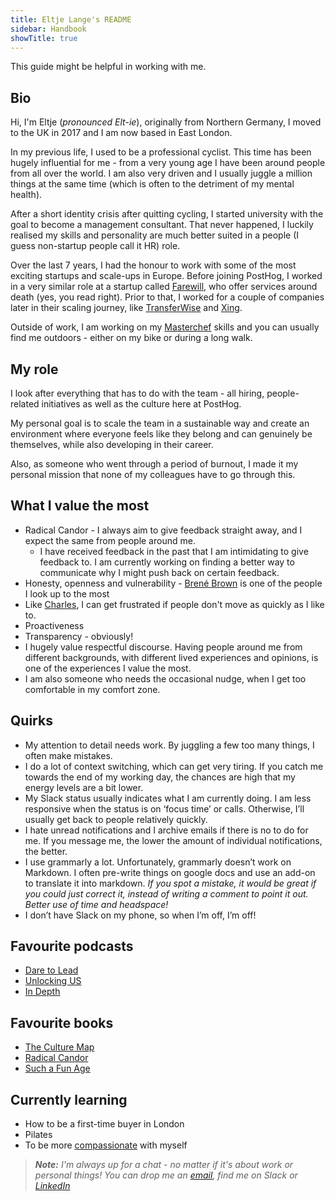 ```yaml
---
title: Eltje Lange's README
sidebar: Handbook
showTitle: true
---
```


This guide might be helpful in working with me.

## Bio

Hi, I'm Eltje (_pronounced Elt-ie_), originally from Northern Germany, I moved to the UK in 2017 and I am now based in East London.

In my previous life, I used to be a professional cyclist. This time has been hugely influential for me - from a very young age I have been around people from all over the world. I am also very driven and I usually juggle a million things at the same time (which is often to the detriment of my mental health). 

After a short identity crisis after quitting cycling, I started university with the goal to become a management consultant. That never happened, I luckily realised my skills and personality are much better suited in a people (I guess non-startup people call it HR) role.

Over the last 7 years, I had the honour to work with some of the most exciting startups and scale-ups in Europe. Before joining PostHog,  I worked in a very similar role at a startup called [Farewill](https://farewill.com/), who offer services around death (yes, you read right). Prior to that, I worked for a couple of companies later in their scaling journey, like [TransferWise](https://transferwise.com/) and [Xing](https://xing.com/).

Outside of work, I am working on my [Masterchef](https://en.wikipedia.org/wiki/MasterChef) skills and you can usually find me outdoors - either on my bike or during a long walk.


## My role

I look after everything that has to do with the team - all hiring, people-related initiatives as well as the culture here at PostHog. 

My personal goal is to scale the team in a sustainable way and create an environment where everyone feels like they belong and can genuinely be themselves, while also developing in their career. 

Also, as someone who went through a period of burnout, I made it my personal mission that none of my colleagues have to go through this. 


## What I value the most

*   Radical Candor - I always aim to give feedback straight away, and I expect the same from people around me. 
    *   I have received feedback in the past that I am intimidating to give feedback to. I am currently working on finding a better way to communicate why I might push back on certain feedback. 
*   Honesty, openness and vulnerability - [Brené Brown](https://brenebrown.com/) is one of the people I look up to the most 
*   Like [Charles](https://posthog.com/handbook/company/team/charles-cook), I can get frustrated if people don't move as quickly as I like to. 
*   Proactiveness 
*   Transparency - obviously! 
*   I hugely value respectful discourse. Having people around me from different backgrounds, with different lived experiences and opinions, is one of the experiences I value the most. 
*   I am also someone who needs the occasional nudge, when I get too comfortable in my comfort zone. 

## Quirks

*   My attention to detail needs work. By juggling a few too many things, I often make mistakes. 
*   I do a lot of context switching, which can get very tiring. If you catch me towards the end of my working day, the chances are high that my energy levels are a bit lower. 
*   My Slack status usually indicates what I am currently doing. I am less responsive when the status is on ‘focus time’ or calls. Otherwise, I’ll usually get back to people relatively quickly. 
*   I hate unread notifications and I archive emails if there is no to do for me. If you message me, the lower the amount of individual notifications, the better.
*   I use grammarly a lot. Unfortunately, grammarly doesn’t work on Markdown. I often pre-write things on google docs and use an add-on to translate it into markdown. _If you spot a mistake, it would be great if you could just correct it, instead of writing a comment to point it out. Better use of time and headspace!_
*   I don’t have Slack on my phone, so when I’m off, I’m off! 

## Favourite podcasts

*   [Dare to Lead ](https://open.spotify.com/show/3oEPsPKDhPVoNNL7pH5db6?si=ceb8d8bc8d734f55)
*   [Unlocking US](https://open.spotify.com/show/4P86ZzHf7EOlRG7do9LkKZ?si=7f5dbe0f610c40e2)
*   [In Depth](https://open.spotify.com/show/0zhZc5wSOFzrHCOioWSg0o?si=TSMHItCgSEy2r9f18X9hdQ)

## Favourite books

*   [The Culture Map](https://www.goodreads.com/book/show/22085568-the-culture-map?utm_content=review_cta_book_image&utm_medium=email&utm_source=bookend&ref_=pe_7171740_474197500)
*   [Radical Candor](https://www.goodreads.com/book/show/29939161-radical-candor)
*   [Such a Fun Age](https://www.goodreads.com/book/show/43923951-such-a-fun-age?from_search=true&from_srp=true&qid=rUcamSg5ai&rank=1)

## Currently learning

*   How to be a first-time buyer in London
*   Pilates
*   To be more [compassionate](https://en.wikipedia.org/wiki/Compassion-focused_therapy) with myself 


> _**Note:** I'm always up for a chat - no matter if it's about work or personal things! You can drop me an [email](mailto:eltje@posthog.com), find me on Slack or [LinkedIn](https://www.linkedin.com/in/eltje-lange/)_

